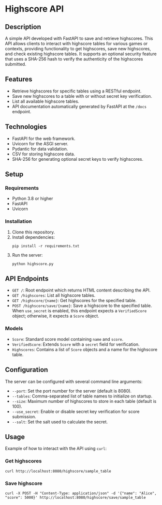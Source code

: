 # Highscore API

## Description
A simple API developed with FastAPI to save and retrieve highscores. This API allows clients to interact with highscore tables for various games or contexts, providing functionality to get highscores, save new highscores, and check existing highscore tables. It supports an optional security feature that uses a SHA-256 hash to verify the authenticity of the highscores submitted.

## Features
- Retrieve highscores for specific tables using a RESTful endpoint.
- Save new highscores to a table with or without secret key verification.
- List all available highscore tables.
- API documentation automatically generated by FastAPI at the `/docs` endpoint.

## Technologies
- FastAPI for the web framework.
- Uvicorn for the ASGI server.
- Pydantic for data validation.
- CSV for storing highscore data.
- SHA-256 for generating optional secret keys to verify highscores.

## Setup
### Requirements
- Python 3.8 or higher
- FastAPI
- Uvicorn

### Installation
1. Clone this repository.
2. Install dependencies:
   ```
   pip install -r requirements.txt
   ```
3. Run the server:
   ```
   python highscore.py
   ```

## API Endpoints
- `GET /`: Root endpoint which returns HTML content describing the API.
- `GET /highscores`: List all highscore tables.
- `GET /highscore/{name}`: Get highscores for the specified table.
- `POST /highscore/save/{name}`: Save a highscore to the specified table. When `use_secret` is enabled, this endpoint expects a `VerifiedScore` object; otherwise, it expects a `Score` object.

### Models
- `Score`: Standard score model containing `name` and `score`.
- `VerifiedScore`: Extends `Score` with a `secret` field for verification.
- `Highscores`: Contains a list of `Score` objects and a name for the highscore table.

## Configuration
The server can be configured with several command line arguments:
- `--port`: Set the port number for the server (default is 8080).
- `--tables`: Comma-separated list of table names to initialize on startup.
- `--size`: Maximum number of highscores to store in each table (default is 100).
- `--use_secret`: Enable or disable secret key verification for score submission.
- `--salt`: Set the salt used to calculate the secret.

## Usage
Example of how to interact with the API using `curl`:

### Get highscores
```
curl http://localhost:8080/highscore/sample_table
```

### Save highscore
```
curl -X POST -H "Content-Type: application/json" -d '{"name": "Alice", "score": 5000}' http://localhost:8080/highscore/save/sample_table
```
